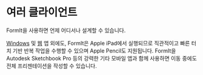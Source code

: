 # 여러 클라이언트

FormIt을 사용하면 언제 어디서나 설계할 수 있습니다.

[Windows](https://formit.autodesk.com/download) 및 [웹](https://formit.autodesk.com/app) 앱 외에도, FormIt은 Apple iPad에서 실행되므로 직관적이고 빠른 터치 기반 반복 작업을 수행할 수 있으며 Apple Pencil도 지원됩니다. FormIt을 Autodesk Sketchbook Pro 등의 강력한 기타 모바일 앱과 함께 사용하면 이동 중에도 전체 프리젠테이션을 작성할 수 있습니다.

